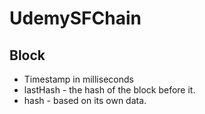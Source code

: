 # UdemySFChain

## Block
* Timestamp in milliseconds
* lastHash - the hash of the block before it.
* hash - based on its own data.
